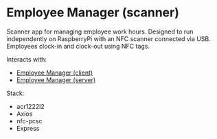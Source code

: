 # Employee Manager (scanner)

Scanner app for managing employee work hours. Designed to run independently on RaspberryPi with an NFC scanner connected via USB. Employees clock-in and clock-out using NFC tags.

Interacts with:
- [Employee Manager (client)](https://github.com/NAsejevs/employee-manager-client)
- [Employee Manager (server)](https://github.com/NAsejevs/employee-manager-server)

Stack:
- acr1222l2
- Axios
- nfc-pcsc
- Express
